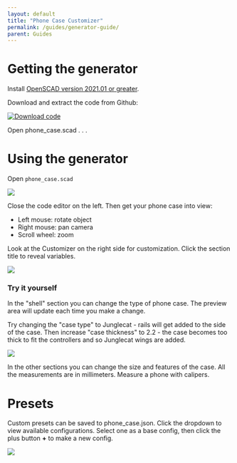 ```yaml
---
layout: default
title: "Phone Case Customizer"
permalink: /guides/generator-guide/
parent: Guides
---
```


# Getting the generator

Install [OpenSCAD version 2021.01 or greater](https://openscad.org/downloads.html). 

Download and extract the code from Github:

[![Download code](/images/generator-guide/download-code.png)](https://github.com/SiloCityLabs/Cuttlephone)

Open phone_case.scad . . .

# Using the generator

Open `phone_case.scad`

![](/images/generator-guide/openscad-1.png)

Close the code editor on the left. Then get your phone case into view:

 - Left mouse: rotate object
 - Right mouse: pan camera
 - Scroll wheel: zoom

Look at the Customizer on the right side for customization. Click the section title to reveal variables.

![](/images/generator-guide/openscad-2.png)

### Try it yourself

In the "shell" section you can change the type of phone case. The preview area will update each time you make a change.

Try changing the "case type" to Junglecat - rails will get added to the side of the case. Then increase "case thickness" to 2.2 - the case becomes too thick to fit the controllers and so Junglecat wings are added.

![](/images/generator-guide/openscad-3.png)

In the other sections you can change the size and features of the case. All the measurements are in millimeters. Measure a phone with calipers.

# Presets

Custom presets can be saved to phone_case.json. Click the dropdown to view available configurations. Select one as a base config, then click the plus button **+** to make a new config.

![](/images/generator-guide/presets.png)

